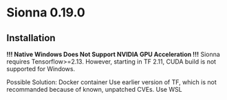 # Sionna 0.19.0

## Installation
**!!! Native Windows Does Not Support NVIDIA GPU Acceleration !!!**
Sionna requires Tensorflow>=2.13. However, starting in TF 2.11, CUDA build is not supported for Windows.

Possible Solution:
Docker container
Use earlier version of TF, which is not recommanded because of known, unpatched CVEs.
Use WSL
